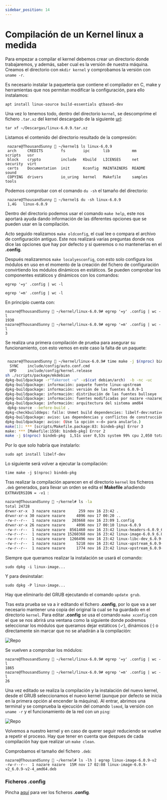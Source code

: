 ```yaml
---
sidebar_position: 14
---
```


# Compilación de un Kernel linux a medida

Para empezar a compilar el kernel debemos crear un directorio donde trabajaremos, y además, saber cual es la versión de nuestra máquina. 
Creamos el directorio con `mkdir kernel` y comprobamos la versión con `uname -r`.

Es necesario instalar la paquetería que contiene el compilador en C, make y herramientas que nos permitan modificar la configuración, para ello instalamos:

    apt install linux-source build-essentials qtbase5-dev

Una vez lo tenemos todo, dentro del directorio `kernel`, se descomprime el fichero `.tar.xz` del kernel descargado de la siguiente [url](https://www.kernel.org/):

    tar xf ~/Descargas/linux-6.0.9.tar.xz

Listamos el contenido del directorio resultado de la compresión:

     nazare@ThousandSunny  ~/kernel$ ls linux-6.0.9
     arch     CREDITS        fs        ipc      lib          mm       scripts   usr
     block    crypto         include   Kbuild   LICENSES     net      security  virt
     certs    Documentation  init      Kconfig  MAINTAINERS  README   sound
     COPYING  drivers        io_uring  kernel   Makefile     samples  tools


Podemos comprobar con el comando `du -sh` el tamaño del directorio:

     nazare@ThousandSunny  ~/kernel$ du -sh linux-6.0.9 
     1,4G	linux-6.0.9
             

Dentro del directorio podemos usar el comando `make help`, este nos aportará ayuda dando información de las diferentes opciones que se pueden usar en la compilación.

Acto seguido realizamos `make oldconfig`, el cual lee o compara el archivo de configuración antiguo. Este nos realizará varias preguntas donde nos dice las opciones que hay por defecto y si queremos o no mantenerlas en el **.config**.

Después realizaremos `make localyesconfig`, con esto solo configura los módulos en uso en el momento de la creación del fichero de configuración convirtiendo los módulos dinámicos en estáticos. Se pueden comprobar los componentes estáticos y dinámicos con los comandos: 

    egrep '=y' .config | wc -l

    egrep '=m' .config | wc -l

En principio cuenta con:

    nazare@ThousandSunny  ~/kernel/linux-6.0.9# egrep '=y' .config | wc -l
    1930
    nazare@ThousandSunny  ~/kernel/linux-6.0.9# egrep '=m' .config | wc -l
    3


Se realiza una primera compilación de prueba para asegurar su funcionamiento, con esto vemos en este caso la falta de un paquete:

```bash
 
 nazare@ThousandSunny  ~/kernel/linux-6.0.9# time make -j $(nproc) bindeb-pkg
  SYNC    include/config/auto.conf.cmd
  UPD     include/config/kernel.release
sh ./scripts/package/mkdebian
dpkg-buildpackage -r"fakeroot -u" -a$(cat debian/arch)  -b -nc -uc
dpkg-buildpackage: información: paquete fuente linux-upstream
dpkg-buildpackage: información: versión de las fuentes 6.0.9-1
dpkg-buildpackage: información: distribución de las fuentes bullseye
dpkg-buildpackage: información: fuentes modificadas por nazare <nazare@ThousandSunny>
dpkg-buildpackage: información: arquitectura del sistema amd64
 dpkg-source --before-build .
dpkg-checkbuilddeps: fallo: Unmet build dependencies: libelf-dev:native
dpkg-buildpackage: aviso: Las dependencias y conflictos de construcción no están satisfechas, interrumpiendo
dpkg-buildpackage: aviso: (Use la opción «-d» para anularlo.)
make[1]: *** [scripts/Makefile.package:83: bindeb-pkg] Error 3
make: *** [Makefile:1558: bindeb-pkg] Error 2
make -j $(nproc) bindeb-pkg  1,51s user 0,53s system 99% cpu 2,050 total

```

Por lo que solo habría que instalarlo:

    sudo apt install libelf-dev

Lo siguiente será volver a ejecutar la compilación:

    time make -j $(nproc) bindeb-pkg

Tras realizar la compilación aparecen en el directorio `kernel` los ficheros `.deb` generados, para llevar un orden se edita el **Makefile** añadiendo `EXTRAVERSION = -v1
`:

```Bash
nazare@ThousandSunny  ~/kernel# ls -la
total 24728
drwxr-xr-x  3 nazare nazare      259 nov 16 23:42 .
drwxr-xr-x 30 nazare nazare     4096 nov 17 00:20 ..
-rw-r--r--  1 nazare nazare   203668 nov 16 23:09 1.config
drwxr-xr-x 26 nazare nazare     4096 nov 17 00:10 linux-6.0.9
-rw-r--r--  1 nazare nazare  8561460 nov 16 23:42 linux-headers-6.0.9_6.0.9-1_amd64.deb
-rw-r--r--  1 nazare nazare 15260368 nov 16 23:42 linux-image-6.0.9_6.0.9-1_amd64.deb
-rw-r--r--  1 nazare nazare  1266496 nov 16 23:42 linux-libc-dev_6.0.9-1_amd64.deb
-rw-r--r--  1 nazare nazare     5218 nov 16 23:42 linux-upstream_6.0.9-1_amd64.buildinfo
-rw-r--r--  1 nazare nazare     1774 nov 16 23:42 linux-upstream_6.0.9-1_amd64.changes
```

Siempre que queramos realizar la instalación se usará el comando:

    sudo dpkg -i linux-image...

Y para desinstalar:

    sudo dpkg -P linux-image...

Hay que eliminarlo del GRUB ejecutando el comando `update grub`.

Tras esta prueba se va a ir editando el fichero **.config**, por lo que va a ser necesario mantener una copia del original la cual se ha guardado en el directorio `kernel`.
Para editar **.config** se usa el comando `make xconfig` con el que se nos abrirá una ventana como la siguiente donde podremos seleccionar los módulos que queramos dejar estáticos (✓), dinámicos (·) o directamente sin marcar que no se añadirán a la compilación:

![Repo](/img/ASO/compkernelASO-2.png)

Se vuelven a comprobar los módulos:

    nazare@ThousandSunny  ~/kernel/linux-6.0.9# egrep '=y' .config | wc -l
    1865
    nazare@ThousandSunny  ~/kernel/linux-6.0.9# egrep '=m' .config | wc -l
    26

Una vez editado se realiza la compilación y la instalación del nuevo kernel, desde el GRUB seleccionamos el nuevo kernel (aunque por defecto se inicia en la primera opción al encender la máquina). Al entrar, abrimos una terminal y se comprueba la ejecución del comando `lsmod`,  la versión con `uname -r` y el funcionamiento de la red con un `ping`:

![Repo](/img/ASO/compkernelASO.png)

Volvemos a nuestro kernel y en caso de querer seguir reduciendo se vuelve a repetir el proceso. Hay que tener en cuenta que despues de cada compilación hay que realizar un `make clean`.

Comprobamos el tamaño del fichero `.deb`:

    nazare@ThousandSunny  ~/kernel# ls -lh | egrep linux-image-6.0.9-v2
    -rw-r--r--  1 nazare nazare  15M nov 17 02:08 linux-image-6.0.9-v2_6.0.9-v2-4_amd64.deb

### Ficheros .config

Pincha [aquí](https://github.com/belennazareth/2ASIR/tree/main/ASO/compilacion_kernel) para ver los ficheros **.config**.